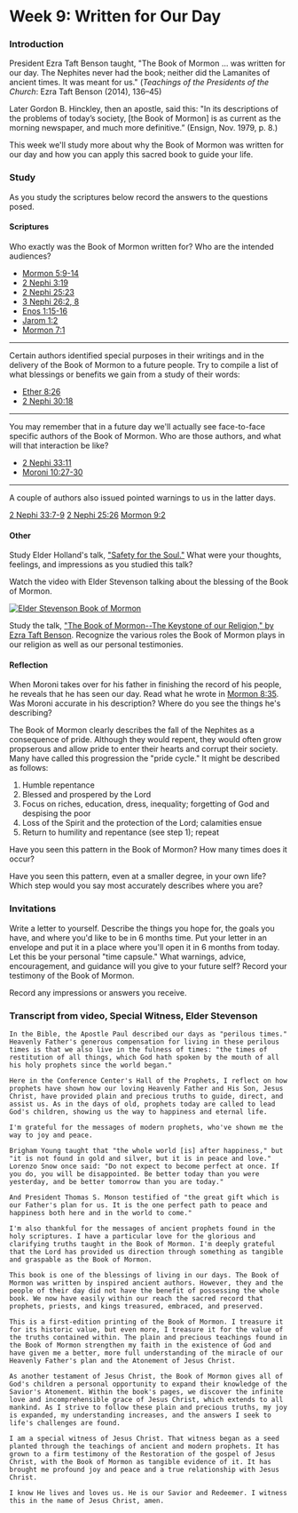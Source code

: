 # Week 9: Written for Our Day

### Introduction

President Ezra Taft Benson taught, "The Book of Mormon … was written for our day. The Nephites never had the book; neither did the Lamanites of ancient times. It was meant for us." (_Teachings of the Presidents of the Church_: Ezra Taft Benson (2014), 136–45)

Later Gordon B. Hinckley, then an apostle, said this: "In its descriptions of the problems of today’s society, [the Book of Mormon] is as current as the morning newspaper, and much more definitive.” (Ensign, Nov. 1979, p. 8.)

This week we'll study more about why the Book of Mormon was written for our day and how you can apply this sacred book to guide your life.

### Study

As you study the scriptures below record the answers to the questions posed.

#### Scriptures

Who exactly was the Book of Mormon written for? Who are the intended audiences?

* [Mormon 5:9-14](https://www.lds.org/scriptures/bofm/morm/5.9-14)
* [2 Nephi 3:19](https://www.lds.org/scriptures/bofm/2-ne/3.19)
* [2 Nephi 25:23](https://www.lds.org/scriptures/bofm/2-ne/25.23)
* [3 Nephi 26:2, 8](https://www.lds.org/scriptures/bofm/3-ne/26.2,8)
* [Enos 1:15-16](https://www.lds.org/scriptures/bofm/enos/1.15-16)
* [Jarom 1:2](https://www.lds.org/scriptures/bofm/jarom/1.2)
* [Mormon 7:1](https://www.lds.org/scriptures/bofm/morm/7.1)

---

Certain authors identified special purposes in their writings and in the delivery of the Book of Mormon to a future people. Try to compile a list of what blessings or benefits we gain from a study of their words:

* [Ether 8:26](https://www.lds.org/scriptures/bofm/ether/8.26) 
* [2 Nephi 30:18](https://www.lds.org/scriptures/bofm/2-ne/30.18)

---

You may remember that in a future day we'll actually see face-to-face specific authors of the Book of Mormon. Who are those authors, and what will that interaction be like?

* [2 Nephi 33:11](https://www.lds.org/scriptures/bofm/2-ne/33.11)
* [Moroni 10:27-30](https://www.lds.org/scriptures/bofm/moro/10.27-30)

___

A couple of authors also issued pointed warnings to us in the latter days.

[2 Nephi 33:7-9](https://www.lds.org/scriptures/bofm/2-ne/33.7-9)
[2 Nephi 25:26](https://www.lds.org/scriptures/bofm/2-ne/25.26)
[Mormon 9:2](https://www.lds.org/scriptures/bofm/morm/9.2)

#### Other

Study Elder Holland's talk, ["Safety for the Soul."](https://www.lds.org/general-conference/2009/10/safety-for-the-soul) What were your thoughts, feelings, and impressions as you studied this talk?

Watch the video with Elder Stevenson talking about the blessing of the Book of Mormon.

[![Elder Stevenson Book of Mormon](https://d3vv6lp55qjaqc.cloudfront.net/items/0V0x2j3A1p2B042H3p3e/Image%202018-07-19%20at%209.28.45%20AM.png?X-CloudApp-Visitor-Id=1038689&v=2c16c75f)](https://www.youtube.com/watch?v=HyOoaorwdHY)

Study the talk, ["The Book of Mormon--The Keystone of our Religion," by Ezra Taft Benson](https://www.lds.org/general-conference/1986/10/the-book-of-mormon-keystone-of-our-religion?lang=eng). Recognize the various roles the Book of Mormon plays in our religion as well as our personal testimonies.

#### Reflection

When Moroni takes over for his father in finishing the record of his people, he reveals that he has seen our day. Read what he wrote in [Mormon 8:35](https://www.lds.org/scriptures/bofm/morm/8.35-37). Was Moroni accurate in his description? Where do you see the things he's describing?

The Book of Mormon clearly describes the fall of the Nephites as a consequence of pride. Although they would repent, they would often grow propserous and allow pride to enter their hearts and corrupt their society. Many have called this progression the "pride cycle." It might be described as follows:

1. Humble repentance
2. Blessed and prospered by the Lord
3. Focus on riches, education, dress, inequality; forgetting of God and despising the poor
4. Loss of the Spirit and the protection of the Lord; calamities ensue
5. Return to humility and repentance (see step 1); repeat

Have you seen this pattern in the Book of Mormon? How many times does it occur?

Have you seen this pattern, even at a smaller degree, in your own life? Which step would you say most accurately describes where you are?

### Invitations

Write a letter to yourself. Describe the things you hope for, the goals you have, and where you'd like to be in 6 months time. Put your letter in an envelope and put it in a place where you'll open it in 6 months from today. Let this be your personal "time capsule." What warnings, advice, encouragement, and guidance will you give to your future self? Record your testimony of the Book of Mormon.

Record any impressions or answers you receive.



### Transcript from video, Special Witness, Elder Stevenson
```
In the Bible, the Apostle Paul described our days as "perilous times." Heavenly Father's generous compensation for living in these perilous times is that we also live in the fulness of times: "the times of restitution of all things, which God hath spoken by the mouth of all his holy prophets since the world began."

Here in the Conference Center's Hall of the Prophets, I reflect on how prophets have shown how our loving Heavenly Father and His Son, Jesus Christ, have provided plain and precious truths to guide, direct, and assist us. As in the days of old, prophets today are called to lead God's children, showing us the way to happiness and eternal life.

I'm grateful for the messages of modern prophets, who've shown me the way to joy and peace.

Brigham Young taught that "the whole world [is] after happiness," but "it is not found in gold and silver, but it is in peace and love." Lorenzo Snow once said: "Do not expect to become perfect at once. If you do, you will be disappointed. Be better today than you were yesterday, and be better tomorrow than you are today."

And President Thomas S. Monson testified of "the great gift which is our Father's plan for us. It is the one perfect path to peace and happiness both here and in the world to come."

I'm also thankful for the messages of ancient prophets found in the holy scriptures. I have a particular love for the glorious and clarifying truths taught in the Book of Mormon. I'm deeply grateful that the Lord has provided us direction through something as tangible and graspable as the Book of Mormon.

This book is one of the blessings of living in our days. The Book of Mormon was written by inspired ancient authors. However, they and the people of their day did not have the benefit of possessing the whole book. We now have easily within our reach the sacred record that prophets, priests, and kings treasured, embraced, and preserved.

This is a first-edition printing of the Book of Mormon. I treasure it for its historic value, but even more, I treasure it for the value of the truths contained within. The plain and precious teachings found in the Book of Mormon strengthen my faith in the existence of God and have given me a better, more full understanding of the miracle of our Heavenly Father's plan and the Atonement of Jesus Christ.

As another testament of Jesus Christ, the Book of Mormon gives all of God's children a personal opportunity to expand their knowledge of the Savior's Atonement. Within the book's pages, we discover the infinite love and incomprehensible grace of Jesus Christ, which extends to all mankind. As I strive to follow these plain and precious truths, my joy is expanded, my understanding increases, and the answers I seek to life's challenges are found.

I am a special witness of Jesus Christ. That witness began as a seed planted through the teachings of ancient and modern prophets. It has grown to a firm testimony of the Restoration of the gospel of Jesus Christ, with the Book of Mormon as tangible evidence of it. It has brought me profound joy and peace and a true relationship with Jesus Christ.

I know He lives and loves us. He is our Savior and Redeemer. I witness this in the name of Jesus Christ, amen.
```
